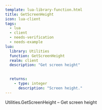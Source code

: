 ```yaml
---
template: lua-library-function.html
title: GetScreenHeight
icon: lua-client
tags:
  - lua
  - client
  - needs-verification
  - needs-example
lua:
  library: Utilities
  function: GetScreenHeight
  realm: client
  description: "Get screen height"
  
  
  returns:
    - type: integer
      description: "Screen height."
---
```


<div class="lua__search__keywords">
Utilities.GetScreenHeight &#x2013; Get screen height
</div>
